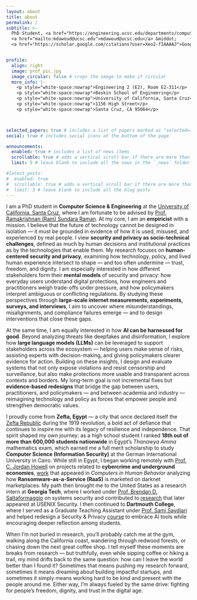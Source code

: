 ```yaml
---
layout: about
title: about
permalink: /
subtitle: >-
  PhD Student, <a href="https://engineering.ucsc.edu/departments/computer-science-and-engineering/">Department of Computer Science and Engineering</a>, <a href="https://engineering.ucsc.edu/">Baskin School of Engineering</a>, <a href="https://www.ucsc.edu/">University of California, Santa Cruz</a> &middot;
  <a href="mailto:mdawoud@ucsc.edu">mdawoud@ucsc.edu</a> &middot;
  <a href="https://scholar.google.com/citations?user=Xeo2-fIAAAAJ">Google Scholar</a>


profile:
  align: right
  image: prof_pic.jpg
  image_circular: false # crops the image to make it circular
  more_info: |-
    <p style="white-space:nowrap">Engineering 2 (E2), Room E2-311</p>
    <p style="white-space:nowrap">Baskin School of Engineering</p>
    <p style="white-space:nowrap">University of California, Santa Cruz</p>
    <p style="white-space:nowrap">1156 High Street</p>
    <p style="white-space:nowrap">Santa Cruz, CA 95064</p>



selected_papers: true # includes a list of papers marked as "selected={true}"
social: true # includes social icons at the bottom of the page

announcements:
  enabled: true # includes a list of news items
  scrollable: true # adds a vertical scroll bar if there are more than 3 news items
  limit: 5 # leave blank to include all the news in the `_news` folder

#latest_posts:
#  enabled: true
#  scrollable: true # adds a vertical scroll bar if there are more than 3 new posts items
#  limit: 3 # leave blank to include all the blog posts
---
```

I am a PhD student in **Computer Science & Engineering** at the [University of California, Santa Cruz](https://engineering.ucsc.edu/departments/computer-science-and-engineering/), where I am fortunate to be advised by [Prof. Ramakrishnan (Ram) Sundara Raman](https://ramakrishnansr.com). At my core, I am an **empiricist** with a mission. I believe that the future of technology cannot be designed in isolation — it must be grounded in evidence of how it is used, misused, and experienced by real people. I view **security and privacy as socio-technical challenges**, defined as much by human decisions and institutional practices as by the technologies that enable them. My research focuses on **human-centered security and privacy**, examining how technology, policy, and lived human experience intersect to shape — and too often undermine — trust, freedom, and dignity. I am especially interested in how different stakeholders form their **mental models** of security and privacy: how everyday users understand digital protections, how engineers and practitioners weigh trade-offs under pressure, and how policymakers interpret ambiguous or conflicting regulations. By studying these perspectives through **large-scale internet measurements, experiments, surveys, and interviews**, I aim to uncover where misunderstandings, misalignments, and compliance failures emerge — and to design interventions that close these gaps.  

At the same time, I am equally interested in how **AI can be harnessed for good**. Beyond analyzing threats like deepfakes and disinformation, I explore how **large language models (LLMs)** can be leveraged to support stakeholders across the ecosystem — helping users make sense of risks, assisting experts with decision-making, and giving policymakers clearer evidence for action. Building on these insights, I design and evaluate systems that not only expose violations and resist censorship and surveillance, but also make protections more usable and transparent across contexts and borders. My long-term goal is not incremental fixes but **evidence-based redesigns** that bridge the gap between users, practitioners, and policymakers — and between academia and industry — reimagining technology and policy as forces that empower people and strengthen democratic values.


I proudly come from **Zefta, Egypt** — a city that once declared itself the [Zefta Republic](https://egyptian-gazette.com/egypt/zefta-egyptian-town-that-once-turned-into-republic/) during the 1919 revolution, a bold act of defiance that continues to inspire me with its legacy of resilience and independence. That spirit shaped my own journey: as a high school student I ranked **18th out of more than 600,000 students nationwide** in Egypt’s *Thanawya Amma* mathematics exam, which earned me a full merit scholarship to study **Computer Science (Information Security)** at the German International University in Cairo. While still in Egypt, I began working remotely with [Prof. C. Jordan Howell](https://www.usf.edu/cbcs/criminology/faculty-staff/cj-howell.aspx) on projects related to **cybercrime and underground economies**, [work](https://www.sciencedirect.com/science/article/abs/pii/S0747563225000184) that appeared in *Computers in Human Behavior*  analyzing how **Ransomware-as-a-Service (RaaS)** is marketed on darknet marketplaces. My path then brought me to the United States as a research intern at **Georgia Tech**, where I worked under [Prof. Brendan D. Saltaformaggio](https://saltaformaggio.ece.gatech.edu) on systems security and contributed to [research](https://www.usenix.org/conference/usenixsecurity24/presentation/xu-haichuan) that later appeared at USENIX Security. I then continued to **Dartmouth College**, where I served as a Graduate Teaching Assistant under [Prof. Sami Saydjari](https://samisaydjari.com/about) and helped redesign a Security & Privacy [course](https://www.linkedin.com/posts/mohamedmostafadawod_cybersecurity-aiineducation-privacy-activity-7338998254958764035-AywP?utm_source=share&utm_medium=member_desktop&rcm=ACoAADFQmcoBLJ38qGoOSyAVBnbdTFJ_37jmCls) to embrace AI tools while encouraging deeper reflection among students.

When I’m not buried in research, you’ll probably catch me at the gym, walking along the California coast, wandering through redwood forests, or chasing down the next great coffee shop. I tell myself these moments are breaks from research — but truthfully, even while sipping coffee or hiking a trail, my mind drifts back to the same question: how can I leave the world better than I found it? Sometimes that means pushing my research forward, sometimes it means dreaming about building impactful startups, and sometimes it simply means working hard to be kind and present with the people around me. Either way, I’m always fueled by the same drive: fighting for people’s freedom, dignity, and trust in the digital age.  
